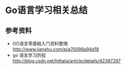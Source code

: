 # Go语言学习相关总结
## 参考资料  
- GO语言零基础入门资料整理  
http://www.jianshu.com/p/a70098a94d18
- go 语言学习历程  
http://blog.csdn.net/hittata/article/details/42387297
